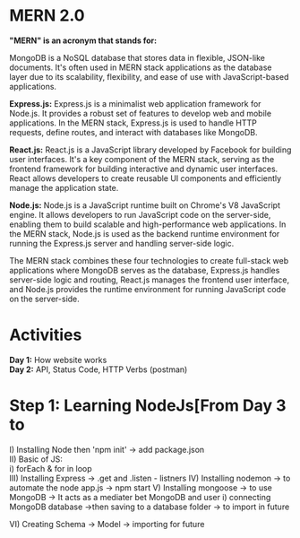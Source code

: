 <h1><strong>MERN 2.0 </strong></h1
                                
<b>"MERN" is an acronym that stands for:</b>

<b><b></b> </b>  MongoDB is a NoSQL database that stores data in flexible, JSON-like documents. It's often used in MERN stack applications as the database layer due to its scalability, flexibility, and ease of use with JavaScript-based applications.

<b>Express.js:</b>  Express.js is a minimalist web application framework for Node.js. It provides a robust set of features to develop web and mobile applications. In the MERN stack, Express.js is used to handle HTTP requests, define routes, and interact with databases like MongoDB.

<b>React.js:</b> React.js is a JavaScript library developed by Facebook for building user interfaces. It's a key component of the MERN stack, serving as the frontend framework for building interactive and dynamic user interfaces. React allows developers to create reusable UI components and efficiently manage the application state.

<b>Node.js:</b> Node.js is a JavaScript runtime built on Chrome's V8 JavaScript engine. It allows developers to run JavaScript code on the server-side, enabling them to build scalable and high-performance web applications. In the MERN stack, Node.js is used as the backend runtime environment for running the Express.js server and handling server-side logic.

The MERN stack combines these four technologies to create full-stack web applications where MongoDB serves as the database, Express.js handles server-side logic and routing, React.js manages the frontend user interface, and Node.js provides the runtime environment for running JavaScript code on the server-side.

<h1>Activities</h1>
<strong>Day 1:</strong> How website works <br>
<strong>Day 2:</strong> API, Status Code, HTTP Verbs (postman)
<h1>Step 1: Learning NodeJs[From Day 3 to </h1>
  I) Installing Node then 'npm init' -> add package.json <br>
  II) Basic of JS:<br>
        i) forEach & for in loop <br>
  III) Installing Express -> .get and .listen - listners
  IV) Installing nodemon -> to automate the node app.js -> npm start
  V) Installing mongoose -> to use MongoDB -> It acts as a mediater bet MongoDB and user
        i) connecting MongoDB database ->then saving to a database folder -> to import in future
        
  VI) Creating Schema -> Model -> importing for future
